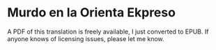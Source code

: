 # Murdo en la Orienta Ekpreso

A PDF of this translation is freely available, I just converted to EPUB. If anyone knows of licensing issues, please let me know.
